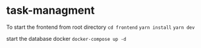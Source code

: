# task-managment

To start the frontend from root directory
`cd frontend`
`yarn install`
`yarn dev`

start the database docker
`docker-compose up -d`